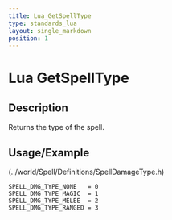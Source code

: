 ```yaml
---
title: Lua_GetSpellType
type: standards_lua
layout: single_markdown
position: 1
---
```


# Lua GetSpellType

## Description

Returns the type of the spell.

## Usage/Example

(../world/Spell/Definitions/SpellDamageType.h)

```
SPELL_DMG_TYPE_NONE   = 0
SPELL_DMG_TYPE_MAGIC  = 1
SPELL_DMG_TYPE_MELEE  = 2
SPELL_DMG_TYPE_RANGED = 3
```
